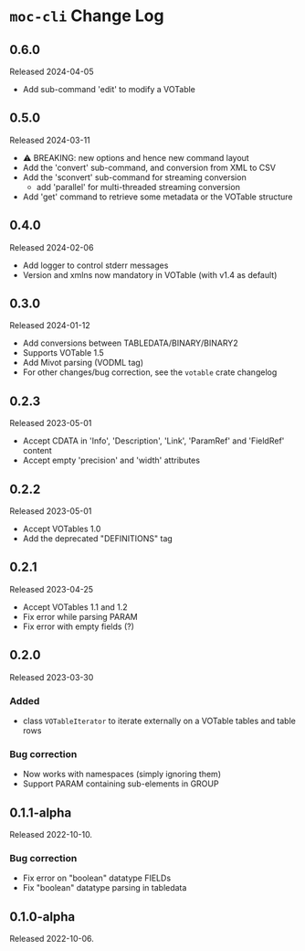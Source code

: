 # `moc-cli` Change Log

## 0.6.0

Released 2024-04-05

* Add sub-command 'edit' to modify a VOTable


## 0.5.0

Released 2024-03-11

* ⚠️  BREAKING: new options and hence new command layout
* Add the 'convert' sub-command, and conversion from XML to CSV
* Add the 'sconvert' sub-command for streaming conversion
    + add 'parallel' for multi-threaded streaming conversion
* Add 'get' command to retrieve some metadata or the VOTable structure


## 0.4.0

Released 2024-02-06

* Add logger to control stderr messages
* Version and xmlns now mandatory in VOTable (with v1.4 as default)


## 0.3.0

Released 2024-01-12

* Add conversions between TABLEDATA/BINARY/BINARY2
* Supports VOTable 1.5
* Add Mivot parsing (VODML tag)
* For other changes/bug correction, see the `votable` crate changelog 


## 0.2.3

Released 2023-05-01

* Accept CDATA in 'Info', 'Description', 'Link', 'ParamRef' and 'FieldRef' content
* Accept empty 'precision' and 'width' attributes


## 0.2.2

Released 2023-05-01

* Accept VOTables 1.0
* Add the deprecated "DEFINITIONS" tag


## 0.2.1

Released 2023-04-25

* Accept VOTables 1.1 and 1.2
* Fix error while parsing PARAM
* Fix error with empty fields (?)


## 0.2.0

Released 2023-03-30

### Added

* class `VOTableIterator` to iterate externally on a VOTable
  tables and table rows

### Bug correction

* Now works with namespaces (simply ignoring them)
* Support PARAM containing sub-elements in GROUP


## 0.1.1-alpha

Released 2022-10-10.

### Bug correction

* Fix error on "boolean" datatype FIELDs
* Fix "boolean" datatype parsing in tabledata


## 0.1.0-alpha

Released 2022-10-06.

